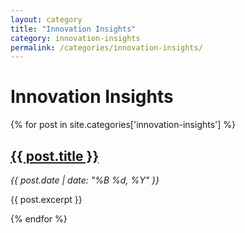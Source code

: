 ```yaml
---
layout: category
title: "Innovation Insights"
category: innovation-insights
permalink: /categories/innovation-insights/
---
```


# Innovation Insights

{% for post in site.categories['innovation-insights'] %}
  <article>
    <h2><a href="{{ post.url }}">{{ post.title }}</a></h2>
    <p><em>{{ post.date | date: "%B %d, %Y" }}</em></p>
    <p>{{ post.excerpt }}</p>
  </article>
{% endfor %}
